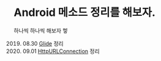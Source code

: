 # Android 메소드 정리를 해보자.

하나씩 하나씩 해보자 헿

  2019. 08.30 <a href="https://github.com/Uni-Stark/Android_method_make_up/tree/master/Glide" target="_blank">Glide</a> 정리
  2019. 09.01 <a href="https://github.com/Uni-Stark/Android_method_make_up/tree/master/HttpConnection" target="_blank"> HttpURLConnection</a> 정리

